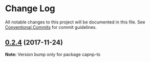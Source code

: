 # Change Log

All notable changes to this project will be documented in this file.
See [Conventional Commits](https://conventionalcommits.org) for commit guidelines.

<a name="0.2.4"></a>
## [0.2.4](https://github.com/jdiaz5513/capnp-ts/compare/v0.2.3...v0.2.4) (2017-11-24)




**Note:** Version bump only for package capnp-ts
